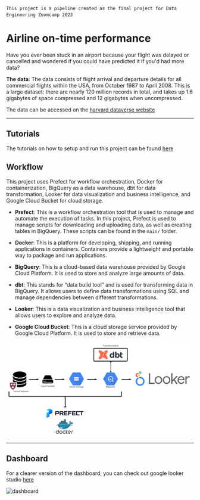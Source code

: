 `This project is a pipeline created as the final project for Data Engineering Zoomcamp 2023`

# Airline on-time performance

Have you ever been stuck in an airport because your flight was delayed or cancelled and wondered if you could have predicted it if you'd had more data?

**The data**: The data consists of flight arrival and departure details for all commercial flights within the USA, from October 1987 to April 2008. This is a large dataset: there are nearly 120 million records in total, and takes up 1.6 gigabytes of space compressed and 12 gigabytes when uncompressed.

The data can be accessed on the [harvard dataverse website](https://dataverse.harvard.edu/dataset.xhtml?persistentId=doi:10.7910/DVN/HG7NV7)

---

## Tutorials

The tutorials on how to setup and run this project can be found [here](tutorials.md)

## Workflow

This project uses Prefect for workflow orchestration, Docker for containerization, BigQuery as a data warehouse, dbt for data transformation, Looker for data visualization and business intelligence, and Google Cloud Bucket for cloud storage.

- **Prefect**: This is a workflow orchestration tool that is used to manage and automate the execution of tasks. In this project, Prefect is used to manage scripts for downloading and uploading data, as well as creating tables in BigQuery. These scripts can be found in the `main/` folder.

- **Docker**: This is a platform for developing, shipping, and running applications in containers. Containers provide a lightweight and portable way to package and run applications.

- **BigQuery**: This is a cloud-based data warehouse provided by Google Cloud Platform. It is used to store and analyze large amounts of data.

- **dbt**: This stands for “data build tool” and is used for transforming data in BigQuery. It allows users to define data transformations using SQL and manage dependencies between different transformations.

- **Looker**: This is a data visualization and business intelligence tool that allows users to explore and analyze data.

- **Google Cloud Bucket**: This is a cloud storage service provided by Google Cloud Platform. It is used to store and retrieve data.

![Pipeline](/.images/Workflow.png)

---

## Dashboard

For a clearer version of the dashboard, you can check out google looker studio [here](https://lookerstudio.google.com/reporting/5370a0a2-b22f-41cf-84ed-2a52da71581a)

![dashboard](/.images/Data_Expo_2009__Airline_on_time_Data_Visualization.jpg)
